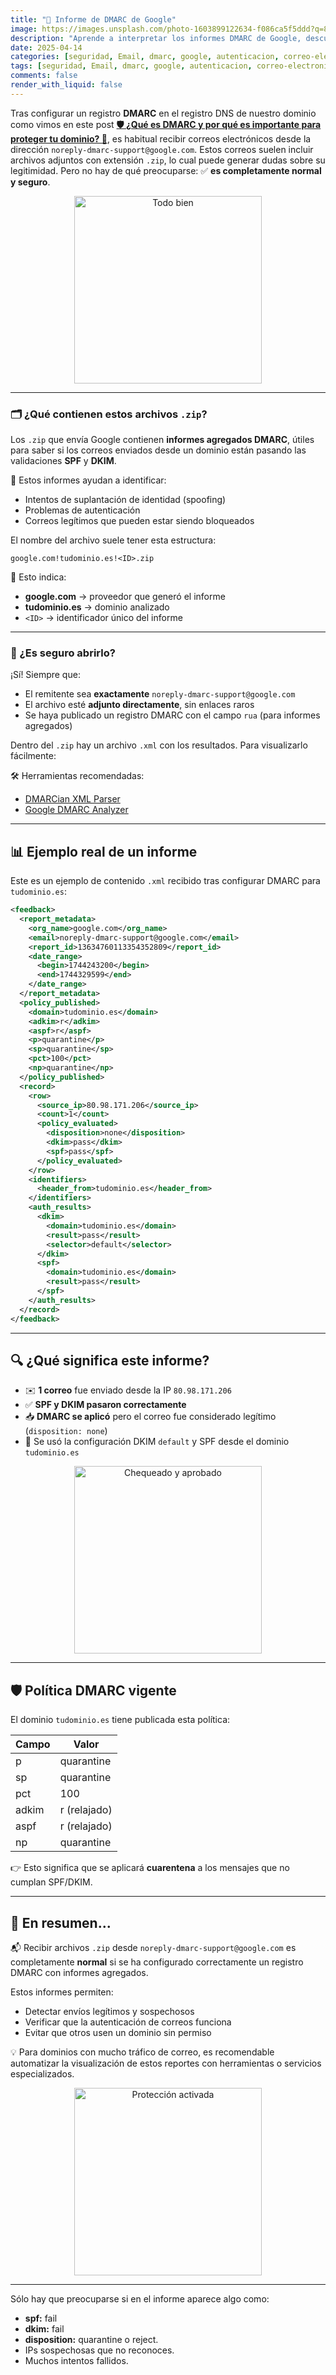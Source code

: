 ```yaml
---
title: "📩 Informe de DMARC de Google"
image: https://images.unsplash.com/photo-1603899122634-f086ca5f5ddd?q=80&w=1974
description: "Aprende a interpretar los informes DMARC de Google, descubre por qué los recibes y cómo usarlos para mejorar la seguridad del correo electrónico en tu dominio."
date: 2025-04-14
categories: [seguridad, Email, dmarc, google, autenticacion, correo-electronico, proteccion-de-dominio]
tags: [seguridad, Email, dmarc, google, autenticacion, correo-electronico, proteccion-de-dominio]
comments: false
render_with_liquid: false
---
```


Tras configurar un registro **DMARC** en el registro DNS de nuestro dominio como vimos en este post
[**🛡️ ¿Qué es DMARC y por qué es importante para proteger tu dominio? 📧**](https://jorgerosa.dev/posts/que-es-dmark-y-por-que-es-imortante-para-proteger-tu-dominio/),
es habitual recibir correos electrónicos desde la dirección `noreply-dmarc-support@google.com`. Estos correos suelen incluir archivos adjuntos con extensión `.zip`,
lo cual puede generar dudas sobre su legitimidad. Pero no hay de qué preocuparse: ✅ **es completamente normal y seguro**.

<div style="text-align: center;">
  <img src="https://media.giphy.com/media/Yavo0SXhZYhSo/giphy.gif" alt="Todo bien" width="300" />
</div>

---

### 🗂️ ¿Qué contienen estos archivos `.zip`?

Los `.zip` que envía Google contienen **informes agregados DMARC**, útiles para saber si los correos enviados desde un dominio están pasando las validaciones **SPF** y **DKIM**.

🧠 Estos informes ayudan a identificar:
- Intentos de suplantación de identidad (spoofing)
- Problemas de autenticación
- Correos legítimos que pueden estar siendo bloqueados

El nombre del archivo suele tener esta estructura:

```
google.com!tudominio.es!<ID>.zip
```

📌 Esto indica:
- **google.com** → proveedor que generó el informe
- **tudominio.es** → dominio analizado
- `<ID>` → identificador único del informe

---

### 🔐 ¿Es seguro abrirlo?

¡Sí! Siempre que:
- El remitente sea **exactamente** `noreply-dmarc-support@google.com`
- El archivo esté **adjunto directamente**, sin enlaces raros
- Se haya publicado un registro DMARC con el campo `rua` (para informes agregados)

Dentro del `.zip` hay un archivo `.xml` con los resultados. Para visualizarlo fácilmente:

🛠️ Herramientas recomendadas:
- [DMARCian XML Parser](https://dmarcian.com/dmarc-xml-parser/)
- [Google DMARC Analyzer](https://toolbox.googleapps.com/apps/dmarc/)

---

## 📊 Ejemplo real de un informe

Este es un ejemplo de contenido `.xml` recibido tras configurar DMARC para `tudominio.es`:

```xml
<feedback>
  <report_metadata>
    <org_name>google.com</org_name>
    <email>noreply-dmarc-support@google.com</email>
    <report_id>13634760113354352809</report_id>
    <date_range>
      <begin>1744243200</begin>
      <end>1744329599</end>
    </date_range>
  </report_metadata>
  <policy_published>
    <domain>tudominio.es</domain>
    <adkim>r</adkim>
    <aspf>r</aspf>
    <p>quarantine</p>
    <sp>quarantine</sp>
    <pct>100</pct>
    <np>quarantine</np>
  </policy_published>
  <record>
    <row>
      <source_ip>80.98.171.206</source_ip>
      <count>1</count>
      <policy_evaluated>
        <disposition>none</disposition>
        <dkim>pass</dkim>
        <spf>pass</spf>
      </policy_evaluated>
    </row>
    <identifiers>
      <header_from>tudominio.es</header_from>
    </identifiers>
    <auth_results>
      <dkim>
        <domain>tudominio.es</domain>
        <result>pass</result>
        <selector>default</selector>
      </dkim>
      <spf>
        <domain>tudominio.es</domain>
        <result>pass</result>
      </spf>
    </auth_results>
  </record>
</feedback>
```

---

## 🔍 ¿Qué significa este informe?

- ✉️ **1 correo** fue enviado desde la IP `80.98.171.206`
- ✅ **SPF y DKIM pasaron correctamente**
- 📥 **DMARC se aplicó** pero el correo fue considerado legítimo (`disposition: none`)
- 📄 Se usó la configuración DKIM `default` y SPF desde el dominio `tudominio.es`

<div style="text-align: center;">
  <img src="https://media.giphy.com/media/5VKbvrjxpVJCM/giphy.gif" alt="Chequeado y aprobado" width="300" />
</div>

---

## 🛡️ Política DMARC vigente

El dominio `tudominio.es` tiene publicada esta política:

| Campo         | Valor        |
|---------------|--------------|
| p             | quarantine   |
| sp            | quarantine   |
| pct           | 100          |
| adkim         | r (relajado) |
| aspf          | r (relajado) |
| np            | quarantine   |

👉 Esto significa que se aplicará **cuarentena** a los mensajes que no cumplan SPF/DKIM.

---

## 🧾 En resumen...

📬 Recibir archivos `.zip` desde `noreply-dmarc-support@google.com` es completamente **normal** si se ha configurado correctamente un registro DMARC con informes agregados.  

Estos informes permiten:
- Detectar envíos legítimos y sospechosos
- Verificar que la autenticación de correos funciona
- Evitar que otros usen un dominio sin permiso

💡 Para dominios con mucho tráfico de correo, es recomendable automatizar la visualización de estos reportes con herramientas o servicios especializados.

<div style="text-align: center;">
  <img src="https://media.giphy.com/media/xVpUhR49z4F14vWJZ5/giphy.gif" alt="Protección activada" width="300" />
</div>

---

Sólo hay que preocuparse si en el informe aparece algo como:

- **spf:** fail
- **dkim:** fail
- **disposition:** quarantine o reject.
- IPs sospechosas que no reconoces.
- Muchos intentos fallidos.
